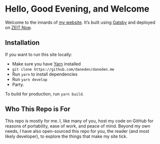 # Hello, Good Evening, and Welcome

Welcome to the innards of [my website](http://daneden.me). It’s built using
[Gatsby](http://gatsbyjs.org/) and deployed on [ZEIT Now](https://zeit.co/home).

## Installation

If you want to run this site locally:

- Make sure you have [Yarn](https://yarnpkg.com/en/) installed
- `git clone https://github.com/daneden/daneden.me`
- Run `yarn` to install dependencies
- Run `yarn develop`
- Party.

To build for production, run `yarn build`.

## Who This Repo is For

This repo is mostly for me. I, like many of you, host my code on GitHub for
reasons of portability, ease of work, and peace of mind. Beyond my own needs, I
have also open-sourced this repo for you, the reader (and most likely
developer), to explore the things that make my site tick.
